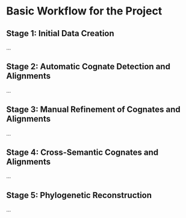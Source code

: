 # Basic Workflow for the Project

## Stage 1: Initial Data Creation

...

## Stage 2: Automatic Cognate Detection and Alignments

...

## Stage 3: Manual Refinement of Cognates and Alignments

...

## Stage 4: Cross-Semantic Cognates and Alignments

...

## Stage 5: Phylogenetic Reconstruction

...
